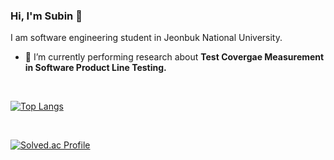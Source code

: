 ### Hi, I'm Subin 👋

I am software engineering student in Jeonbuk National University. 

- 🔭 I’m currently performing research about **Test Covergae Measurement in Software Product Line Testing.**

<br/>

[![Top Langs](https://github-readme-stats.vercel.app/api/top-langs/?username=SubinHan&hide=html,assembly,makefile&title_color=0F0F0F&hide_border=true)](https://github.com/anuraghazra/github-readme-stats)

<br/>

[![Solved.ac Profile](http://mazassumnida.wtf/api/v2/generate_badge?boj=hangenius123)](https://solved.ac/hangenius123/)

<br/>


<!-- <h2>Another side of me?</h2>
- I'm also interested in Video Editing. <a href="https://www.youtube.com/channel/UCgdYMog5A9LlbHT4uJSVLzw" rel="me">Here</a>'s my YouTube. 
-->


<!--
**SubinHan/SubinHan** is a ✨ _special_ ✨ repository because its `README.md` (this file) appears on your GitHub profile.

Here are some ideas to get you started:

- 🔭 I’m currently working on ...
- 🌱 I’m currently learning ...
- 👯 I’m looking to collaborate on ...
- 🤔 I’m looking for help with ...
- 💬 Ask me about ...
- 📫 How to reach me: ...
- 😄 Pronouns: ...
- ⚡ Fun fact: ...
-->
